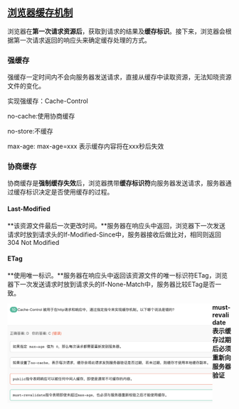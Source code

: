 ## [浏览器缓存机制](https://zhuanlan.zhihu.com/p/93357692)

浏览器在**第一次请求资源后**，获取到请求的结果及**缓存标识**。接下来，浏览器会根据第一次请求返回的响应头来确定缓存处理的方式。

### 强缓存

强缓存一定时间内不会向服务器发送请求，直接从缓存中读取资源，无法知晓资源文件的变化。

实现强缓存：Cache-Control

no-cache:使用协商缓存

no-store:不缓存

max-age: max-age=xxx 表示缓存内容将在xxx秒后失效

### 协商缓存

协商缓存是**强制缓存失效**后，浏览器携带**缓存标识符**向服务器发送请求，服务器通过缓存标识决定是否使用缓存的过程。

#### Last-Modified

**该资源文件最后一次更改时间。**服务器在响应头中返回，浏览器下一次发送请求时放到请求头的If-Modified-Since中，服务器接收后做比对，相同则返回304 Not Modified

#### ETag

**使用唯一标识。**服务器在响应头中返回该资源文件的唯一标识符ETag，浏览器下一次发送请求时放到请求头的If-None-Match中，服务器比较ETag是否一致。

<img src="../notes-images/截屏2022-03-12 下午7.17.41.png" alt="截屏2022-03-12 下午7.17.41" style="zoom: 45%;float:left" />

**must-revalidate 表示缓存过期后必须重新向服务器验证**

